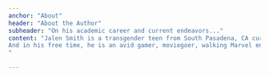 ```yaml
---
anchor: "About"
header: "About the Author"
subheader: "On his academic career and current endeavors..."
content: "Jalen Smith is a transgender teen from South Pasadena, CA currently studying political science and English at community college. By fall of 2022, he hopes to transfer to his dream school, Yale, to pursure and complete his Bachelor's degree. With experience working with city government and as a Youth Ambassador for the Human Rights Campaign, Jalen has an extensive background in serving underrepresented communities.\n\n
And in his free time, he is an avid gamer, moviegoer, walking Marvel encyclopedia, and amateur skateboarder who loves meeting new people and bonding over just about anything... preferably video games! As a gamer and a writer, he's found great appreciation for emotionally-driven storytelling. And because of this, he aspires to do work in narrative design one day, as one of his dreams he has yet to accomplish.
"

---
```


